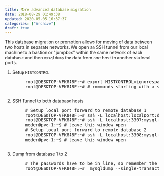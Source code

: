 ```yaml
---
title: More advanced database migration
date: 2018-08-29 01:49:38
updated: 2020-05-05 16:37:37
categories: ["Archive"]
draft: true
---
```


This database migration or promotion allows for moving of data between two hosts in separate networks. We open an SSH tunnel from our local machine to a bastion or "jumpbox" within the same network of each database and then `mysqldump` the data from one host to another via local ports.


1. Setup `HISTCONTROL`

    <pre class="prettyprint">
        root@DESKTOP-VFK848F:~# export HISTCONTROL=ignorespace
        root@DESKTOP-VFK848F:~# # commands starting with a space will no longer show up in history
    </pre>

2. SSH Tunnel to both database hosts

    <pre class="prettyprint">
        # Setup local port forward to remote database 1
        root@DESKTOP-VFK848F:~# ssh -L localhost:localport:db_host_1:db_port_1 user@jumpbox
        root@DESKTOP-VFK848F:~# ssh -L localhost:3307:mysql-01.tsnet:3306 meder@pve-1.tsnet
        meder@pve-1:~$ # leave this window open
        # Setup local port forward to remote database 2
        root@DESKTOP-VFK848F:~# ssh -L localhost:3308:mysql-02.tsnet:3306 meder@pve-1.tsnet
        meder@pve-1:~$ # leave this window open
    </pre>

3. Dump from database 1 to 2

    <pre class="prettyprint">
        # The passwords have to be in line, so remember the extra space before the command to exclude it from history
        root@DESKTOP-VFK848F:~#  mysqldump --single-transaction -h 127.0.0.1 -P 3307 -u root -p'db1password' | mysql -h 127.0.0.1 -P 3308 -u root -p'db2password'         
    </pre>